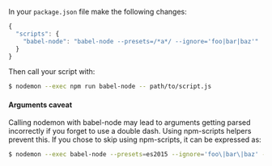 In your `package.json` file make the following changes:

```js
{
  "scripts": {
    "babel-node": "babel-node --presets=/*a*/ --ignore='foo|bar|baz'"
  }
}
```

Then call your script with:

```sh
$ nodemon --exec npm run babel-node -- path/to/script.js
```

#### Arguments caveat

Calling nodemon with babel-node may lead to arguments getting parsed incorrectly if you forget to use a double dash. Using npm-scripts helpers prevent this. If you chose to skip using npm-scripts, it can be expressed as:

```sh
$ nodemon --exec babel-node --presets=es2015 --ignore='foo\|bar\|baz' -- path/to/script.js
```
